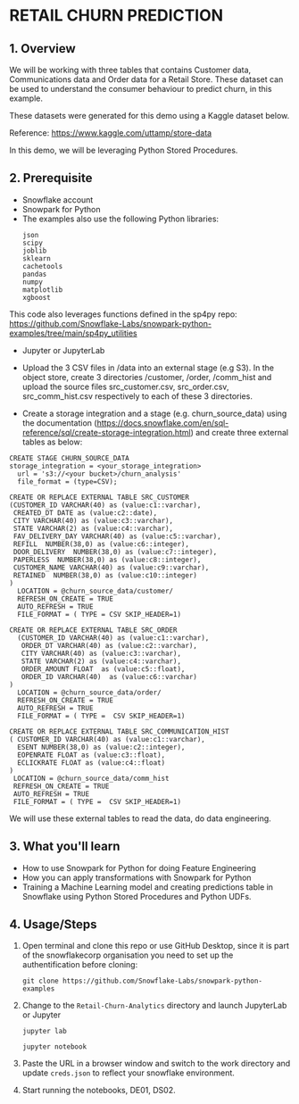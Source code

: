 # RETAIL CHURN PREDICTION 

## 1. Overview
We will be working with three tables that contains Customer data, Communications data and Order data for a Retail Store. These dataset can be used to understand the consumer behaviour to predict churn, in this example.

These datasets were generated for this demo using a Kaggle dataset below.

Reference: https://www.kaggle.com/uttamp/store-data

In this demo, we will be leveraging Python Stored Procedures.

## 2. Prerequisite

* Snowflake account
* Snowpark for Python
* The examples also use the following Python libraries:
   ```
   json
   scipy
   joblib
   sklearn
   cachetools
   pandas
   numpy
   matplotlib
   xgboost
  
   ```
This code also leverages functions defined in the sp4py repo: https://github.com/Snowflake-Labs/snowpark-python-examples/tree/main/sp4py_utilities

* Jupyter or JupyterLab
* Upload the 3 CSV files in /data into an external stage (e.g S3). In the object store, create 3 directories /customer, /order, /comm_hist and upload the source files src_customer.csv, src_order.csv, src_comm_hist.csv respectively to each of these 3 directories. 

* Create a storage integration and a stage (e.g. churn_source_data) using the documentation (https://docs.snowflake.com/en/sql-reference/sql/create-storage-integration.html)  and create three external tables as below:

```
CREATE STAGE CHURN_SOURCE_DATA 
storage_integration = <your_storage_integration>
  url = 's3://<your bucket>/churn_analysis'
  file_format = (type=CSV);
 ```


```
CREATE OR REPLACE EXTERNAL TABLE SRC_CUSTOMER 
(CUSTOMER_ID VARCHAR(40) as (value:c1::varchar), 
 CREATED_DT DATE as (value:c2::date), 
 CITY VARCHAR(40) as (value:c3::varchar), 
 STATE VARCHAR(2) as (value:c4::varchar), 
 FAV_DELIVERY_DAY VARCHAR(40) as (value:c5::varchar), 
 REFILL  NUMBER(38,0) as (value:c6::integer), 
 DOOR_DELIVERY  NUMBER(38,0) as (value:c7::integer), 
 PAPERLESS  NUMBER(38,0) as (value:c8::integer), 
 CUSTOMER_NAME VARCHAR(40) as (value:c9::varchar),  
 RETAINED  NUMBER(38,0) as (value:c10::integer) 
) 
  LOCATION = @churn_source_data/customer/ 
  REFRESH_ON_CREATE = TRUE 
  AUTO_REFRESH = TRUE 
  FILE_FORMAT = ( TYPE = CSV SKIP_HEADER=1)
  ```
```
CREATE OR REPLACE EXTERNAL TABLE SRC_ORDER 
  (CUSTOMER_ID VARCHAR(40) as (value:c1::varchar), 
   ORDER_DT VARCHAR(40) as (value:c2::varchar), 
   CITY VARCHAR(40) as (value:c3::varchar), 
   STATE VARCHAR(2) as (value:c4::varchar), 
   ORDER_AMOUNT FLOAT  as (value:c5::float), 
   ORDER_ID VARCHAR(40)  as (value:c6::varchar) 
) 
  LOCATION = @churn_source_data/order/ 
  REFRESH_ON_CREATE = TRUE 
  AUTO_REFRESH = TRUE 
  FILE_FORMAT = ( TYPE =  CSV SKIP_HEADER=1) 
 ``` 
 ```
CREATE OR REPLACE EXTERNAL TABLE SRC_COMMUNICATION_HIST 
 ( CUSTOMER_ID VARCHAR(40) as (value:c1::varchar), 
   ESENT NUMBER(38,0) as (value:c2::integer), 
   EOPENRATE FLOAT as (value:c3::float), 
   ECLICKRATE FLOAT as (value:c4::float) 
)
  LOCATION = @churn_source_data/comm_hist 
  REFRESH_ON_CREATE = TRUE 
  AUTO_REFRESH = TRUE 
  FILE_FORMAT = ( TYPE =  CSV SKIP_HEADER=1) 
  ```
  
  We will use these external tables to read the data, do data engineering.

## 3. What you'll learn

* How to use Snowpark for Python for doing Feature Engineering
* How you can apply transformations with Snowpark for Python
* Training a Machine Learning model and creating predictions table in Snowflake using Python Stored Procedures and Python UDFs. 

## 4. Usage/Steps

1. Open terminal and clone this repo or use GitHub Desktop, since it is part of the snowflakecorp organisation you need to set up the authentification before cloning: 

    `git clone https://github.com/Snowflake-Labs/snowpark-python-examples`

2. Change to the `Retail-Churn-Analytics` directory and launch  JupyterLab or Jupyter

    `jupyter lab`
    
    `jupyter notebook`

3. Paste the URL in a browser window and switch to the work directory and update `creds.json` to reflect your snowflake environment.
4. Start running the notebooks, DE01, DS02.

 



